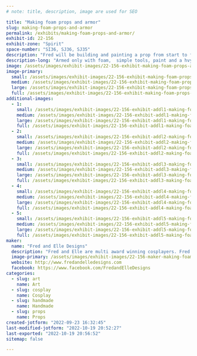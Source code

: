 ```yaml
---
# note: title, description, image are used for SEO

title: "Making foam props and armor"
slug: making-foam-props-and-armor
permalink: /exhibits/making-foam-props-and-armor/
exhibit-id: 22-156
exhibit-zone: "Spirit"
space-number: "SI36, SJ36, SJ35"
description: "Fred will be building and painting a prop from start to finish"
description-long: "Armed only with foam,  simple tools, paint and a hvy dose of imagination watch Fred create a prop from start to finish. No idea what it&#039;ll be.... depends on his mood. "
image: /assets/images/exhibit-images/22-156-exhibit-making-foam-props-and-armor-fb-img-1659701086773-large.jpg
image-primary: 
  small: /assets/images/exhibit-images/22-156-exhibit-making-foam-props-and-armor-fb-img-1659701086773-small.jpg
  medium: /assets/images/exhibit-images/22-156-exhibit-making-foam-props-and-armor-fb-img-1659701086773-medium.jpg
  large: /assets/images/exhibit-images/22-156-exhibit-making-foam-props-and-armor-fb-img-1659701086773-large.jpg
  full: /assets/images/exhibit-images/22-156-exhibit-making-foam-props-and-armor-fb-img-1659701086773-full.jpg
additional-images: 
  - 1:
    small: /assets/images/exhibit-images/22-156-exhibit-addl1-making-foam-props-and-armor-fb-img-1659701075618-small.jpg
    medium: /assets/images/exhibit-images/22-156-exhibit-addl1-making-foam-props-and-armor-fb-img-1659701075618-medium.jpg
    large: /assets/images/exhibit-images/22-156-exhibit-addl1-making-foam-props-and-armor-fb-img-1659701075618-large.jpg
    full: /assets/images/exhibit-images/22-156-exhibit-addl1-making-foam-props-and-armor-fb-img-1659701075618-full.jpg
  - 2:
    small: /assets/images/exhibit-images/22-156-exhibit-addl2-making-foam-props-and-armor-fb-img-1661855123103-small.jpg
    medium: /assets/images/exhibit-images/22-156-exhibit-addl2-making-foam-props-and-armor-fb-img-1661855123103-medium.jpg
    large: /assets/images/exhibit-images/22-156-exhibit-addl2-making-foam-props-and-armor-fb-img-1661855123103-large.jpg
    full: /assets/images/exhibit-images/22-156-exhibit-addl2-making-foam-props-and-armor-fb-img-1661855123103-full.jpg
  - 3:
    small: /assets/images/exhibit-images/22-156-exhibit-addl3-making-foam-props-and-armor-fred-and-elle2-small.jpg
    medium: /assets/images/exhibit-images/22-156-exhibit-addl3-making-foam-props-and-armor-fred-and-elle2-medium.jpg
    large: /assets/images/exhibit-images/22-156-exhibit-addl3-making-foam-props-and-armor-fred-and-elle2-large.jpg
    full: /assets/images/exhibit-images/22-156-exhibit-addl3-making-foam-props-and-armor-fred-and-elle2-full.jpg
  - 4:
    small: /assets/images/exhibit-images/22-156-exhibit-addl4-making-foam-props-and-armor-fred-and-elle5-small.jpg
    medium: /assets/images/exhibit-images/22-156-exhibit-addl4-making-foam-props-and-armor-fred-and-elle5-medium.jpg
    large: /assets/images/exhibit-images/22-156-exhibit-addl4-making-foam-props-and-armor-fred-and-elle5-large.jpg
    full: /assets/images/exhibit-images/22-156-exhibit-addl4-making-foam-props-and-armor-fred-and-elle5-full.jpg
  - 5:
    small: /assets/images/exhibit-images/22-156-exhibit-addl5-making-foam-props-and-armor-fred-and-elle-small.jpg
    medium: /assets/images/exhibit-images/22-156-exhibit-addl5-making-foam-props-and-armor-fred-and-elle-medium.jpg
    large: /assets/images/exhibit-images/22-156-exhibit-addl5-making-foam-props-and-armor-fred-and-elle-large.jpg
    full: /assets/images/exhibit-images/22-156-exhibit-addl5-making-foam-props-and-armor-fred-and-elle-full.jpg
maker: 
  name: "Fred and Elle Designs"
  description: "Fred and Elle are multi award winning cosplayers. Fred makes props and paints stuff... Elle sews, directs and provides common sense. "
  image-primary: /assets/images/exhibit-images/22-156-maker-making-foam-props-and-armor-received-738038263208228-medium.jpeg
  website: http://www.fredandelledesigns.com
  facebook: https://www.facebook.com/FredandElleDesigns
categories: 
  - slug: art
    name: Art
  - slug: cosplay
    name: Cosplay
  - slug: handmade
    name: Handmade
  - slug: props
    name: Props
created-jotform: "2022-09-23 16:32:45"
last-modified-jotform: "2022-10-19 20:52:27"
last-exported: "2022-10-19 20:56:52"
sitemap: false

---
```

